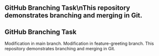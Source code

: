 ## GitHub Branching Task\nThis repository demonstrates branching and merging in Git.

## GitHub Branching Task
Modification in main branch.
Modification in feature-greeting branch.
This repository demonstrates branching and merging in Git.

